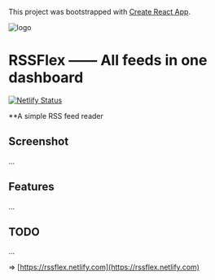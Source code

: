 This project was bootstrapped with [Create React App](https://github.com/facebook/create-react-app).

<p class="text-align:center">
<img src="" alt="logo" title="logo" />
</a>

# RSSFlex —— All feeds in one dashboard

[![Netlify Status](https://api.netlify.com/api/v1/badges/edfb2794-7483-445a-8454-0509efc7d580/deploy-status)](https://app.netlify.com/sites/rssflex/deploys)

**A simple RSS feed reader

## Screenshot
...

## Features
...

## TODO
...

=> [https://rssflex.netlify.com](https://rssflex.netlify.com)